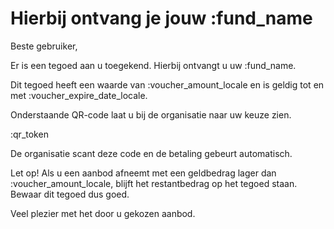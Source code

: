 # Hierbij ontvang je jouw :fund_name

Beste gebruiker,

Er is een tegoed aan u toegekend. Hierbij ontvangt u uw :fund_name.
&nbsp;

Dit tegoed heeft een waarde van :voucher_amount_locale en is geldig tot en met :voucher_expire_date_locale.  

Onderstaande QR-code laat u bij de organisatie naar uw keuze zien.
&nbsp;

:qr_token

De organisatie scant deze code en de betaling gebeurt automatisch.
&nbsp;

Let op! Als u een aanbod afneemt met een geldbedrag lager dan :voucher_amount_locale, blijft het restantbedrag op het tegoed staan.
Bewaar dit tegoed dus goed.
&nbsp;

Veel plezier met het door u gekozen aanbod.
